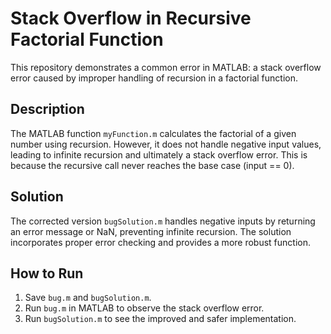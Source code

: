 # Stack Overflow in Recursive Factorial Function

This repository demonstrates a common error in MATLAB: a stack overflow error caused by improper handling of recursion in a factorial function.

## Description
The MATLAB function `myFunction.m` calculates the factorial of a given number using recursion.  However, it does not handle negative input values, leading to infinite recursion and ultimately a stack overflow error.  This is because the recursive call never reaches the base case (input == 0). 

## Solution
The corrected version `bugSolution.m` handles negative inputs by returning an error message or NaN, preventing infinite recursion. The solution incorporates proper error checking and provides a more robust function.

## How to Run
1.  Save `bug.m` and `bugSolution.m`.
2. Run `bug.m` in MATLAB to observe the stack overflow error.  
3.  Run `bugSolution.m` to see the improved and safer implementation.